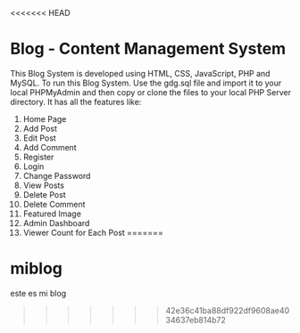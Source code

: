 <<<<<<< HEAD
# Blog - Content Management System
This Blog System is developed using HTML, CSS, JavaScript, PHP and MySQL.
To run this Blog System. Use the gdg.sql file and import it to your local PHPMyAdmin and then copy or clone the files to your local PHP Server directory.
It has all the features like:
1) Home Page
2) Add Post
3) Edit Post
4) Add Comment
5) Register
6) Login
7) Change Password
8) View Posts
9) Delete Post
10) Delete Comment
11) Featured Image
12) Admin Dashboard
13) Viewer Count for Each Post
=======
# miblog

este es mi blog
>>>>>>> 42e36c41ba88df922df9608ae4034637eb814b72
